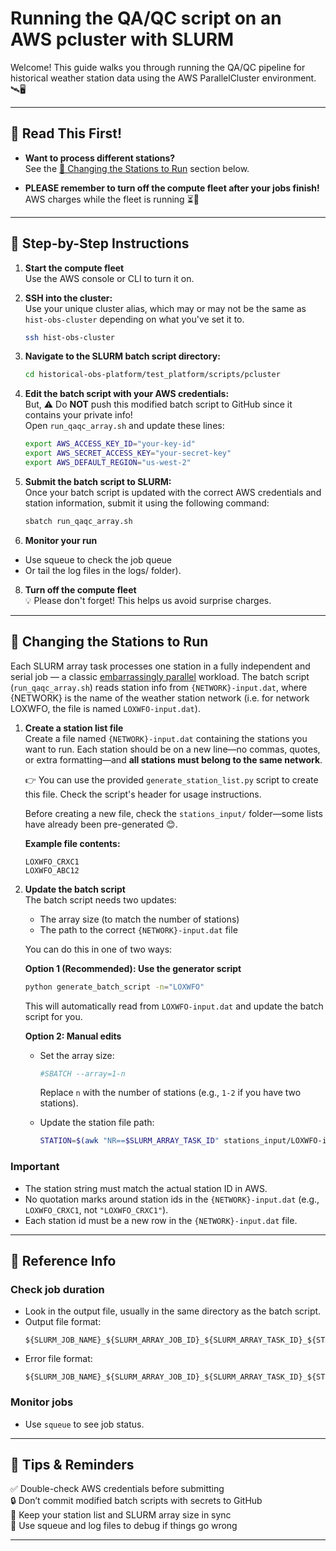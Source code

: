 # Running the QA/QC script on an AWS pcluster with SLURM

Welcome! This guide walks you through running the QA/QC pipeline for historical weather station data using the AWS ParallelCluster environment. 🛰️🖥️

---

## 📖 Read This First!

- **Want to process different stations?**  
  See the [🔄 Changing the Stations to Run](#changing-the-stations-to-run) section below.

- **PLEASE remember to turn off the compute fleet after your jobs finish!**  
  AWS charges while the fleet is running ⏳💸

---

## 🚀 Step-by-Step Instructions

1. **Start the compute fleet**  
   Use the AWS console or CLI to turn it on.

2. **SSH into the cluster:**  
   Use your unique cluster alias, which may or may not be the same as `hist-obs-cluster` depending on what you've set it to.  
   ```bash
   ssh hist-obs-cluster

3. **Navigate to the SLURM batch script directory:**  
   ```bash
   cd historical-obs-platform/test_platform/scripts/pcluster

4. **Edit the batch script with your AWS credentials:**  
   But, ⚠️ Do **NOT** push this modified batch script to GitHub since it contains your private info!   
   Open `run_qaqc_array.sh` and update these lines:
   ```bash
   export AWS_ACCESS_KEY_ID="your-key-id"
   export AWS_SECRET_ACCESS_KEY="your-secret-key"
   export AWS_DEFAULT_REGION="us-west-2"

6. **Submit the batch script to SLURM:**  
   Once your batch script is updated with the correct AWS credentials and station information, submit it using the following command:
   ```bash
   sbatch run_qaqc_array.sh

7. **Monitor your run** 
 - Use squeue to check the job queue
 - Or tail the log files in the logs/ folder).

8. **Turn off the compute fleet**  
💡 Please don't forget! This helps us avoid surprise charges. 

---
## 🔄 Changing the Stations to Run
Each SLURM array task processes one station in a fully independent and serial job — a classic [embarrassingly parallel](https://en.wikipedia.org/wiki/Embarrassingly_parallel) workload. The batch script (`run_qaqc_array.sh`) reads station info from `{NETWORK}-input.dat`, where {NETWORK} is the name of the weather station network (i.e. for network LOXWFO, the file is named `LOXWFO-input.dat`).

1. **Create a station list file**  
   Create a file named `{NETWORK}-input.dat` containing the stations you want to run. Each station should be on a new line—no commas, quotes, or extra formatting—and **all stations must belong to the same network**.

   👉 You can use the provided `generate_station_list.py` script to create this file. Check the script's header for usage instructions.

   Before creating a new file, check the `stations_input/` folder—some lists have already been pre-generated 😊.

   **Example file contents:**
   ```
   LOXWFO_CRXC1
   LOXWFO_ABC12
   ```

2. **Update the batch script**  
   The batch script needs two updates:
   - The array size (to match the number of stations)  
   - The path to the correct `{NETWORK}-input.dat` file

   You can do this in one of two ways:

   **Option 1 (Recommended): Use the generator script**
   ```bash
   python generate_batch_script -n="LOXWFO"
   ```
   This will automatically read from `LOXWFO-input.dat` and update the batch script for you.

   **Option 2: Manual edits**
   - Set the array size:
     ```bash
     #SBATCH --array=1-n
     ```
     Replace `n` with the number of stations (e.g., `1-2` if you have two stations).

   - Update the station file path:
     ```bash
     STATION=$(awk "NR==$SLURM_ARRAY_TASK_ID" stations_input/LOXWFO-input.dat)
     ```

### Important 
 - The station string must match the actual station ID in AWS.
 - No quotation marks around station ids in the `{NETWORK}-input.dat` (e.g., `LOXWFO_CRXC1`, not `"LOXWFO_CRXC1"`).
 - Each station id must be a new row in the `{NETWORK}-input.dat` file. 

---

## 📝 Reference Info

### Check job duration 
 - Look in the output file, usually in the same directory as the batch script.
 - Output file format:  
    ```
    ${SLURM_JOB_NAME}_${SLURM_ARRAY_JOB_ID}_${SLURM_ARRAY_TASK_ID}_${STATION}_output.txt
    ```
 - Error file format:  
    ```
    ${SLURM_JOB_NAME}_${SLURM_ARRAY_JOB_ID}_${SLURM_ARRAY_TASK_ID}_${STATION}_error.txt
    ```

### Monitor jobs 
 - Use `squeue` to see job status.

---

## 🌟 Tips & Reminders
✅ Double-check AWS credentials before submitting  
🔒 Don’t commit modified batch scripts with secrets to GitHub  
🔄 Keep your station list and SLURM array size in sync  
🧪 Use squeue and log files to debug if things go wrong  

---
